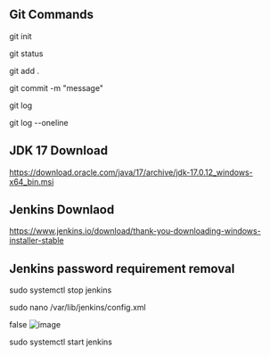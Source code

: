 ## Git Commands

git init 

git status

git add .

git commit -m "message"

git log

git log --oneline


## JDK 17 Download 

https://download.oracle.com/java/17/archive/jdk-17.0.12_windows-x64_bin.msi

## Jenkins Downlaod

https://www.jenkins.io/download/thank-you-downloading-windows-installer-stable

## Jenkins password requirement removal

sudo systemctl stop jenkins

sudo nano /var/lib/jenkins/config.xml

<useSecurity>false</useSecurity>
![image](https://github.com/user-attachments/assets/69a4cf66-941e-43e8-999e-11773d1d13a1)


sudo systemctl start jenkins




